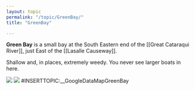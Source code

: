 ```yaml
---
layout: topic
permalink: "/topic/GreenBay/"
title: "GreenBay"

---
```


<b>Green Bay</b> is a small bay at the South Eastern end of the [[Great Cataraqui River]], just East of the [[Lasalle Causeway]].

Shallow and, in places, extremely weedy.  You never see larger boats in here.

<img src="http://k7waterfront.org/Images/Chart-GreenBay.jpg" class="chart">
<img src="Images/GreenBay01.JPG">
#INSERTTOPIC:__GoogleDataMapGreenBay

